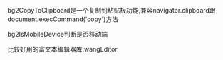 bg2CopyToClipboard是一个复制到粘贴板功能,兼容navigator.clipboard跟document.execCommand('copy')方法

bg2IsMobileDevice判断是否移动端


比较好用的富文本编辑器库:wangEditor